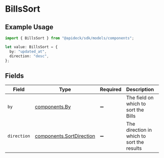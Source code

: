 # BillsSort

## Example Usage

```typescript
import { BillsSort } from "@apideck/sdk/models/components";

let value: BillsSort = {
  by: "updated_at",
  direction: "desc",
};
```

## Fields

| Field                                                                | Type                                                                 | Required                                                             | Description                                                          | Example                                                              |
| -------------------------------------------------------------------- | -------------------------------------------------------------------- | -------------------------------------------------------------------- | -------------------------------------------------------------------- | -------------------------------------------------------------------- |
| `by`                                                                 | [components.By](../../models/components/by.md)                       | :heavy_minus_sign:                                                   | The field on which to sort the Bills                                 | updated_at                                                           |
| `direction`                                                          | [components.SortDirection](../../models/components/sortdirection.md) | :heavy_minus_sign:                                                   | The direction in which to sort the results                           |                                                                      |